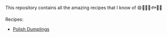 This repository contains all the amazing recipes that I know of :smile::tropical_drink::meat_on_bone::cake::fish::taco::tongue:

Recipes:

- [Polish Dumplings](polish_dumplings.md)